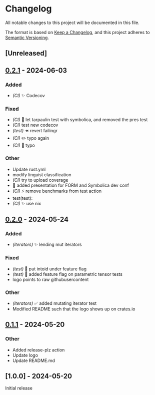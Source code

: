 # Changelog
All notable changes to this project will be documented in this file.

The format is based on [Keep a Changelog](https://keepachangelog.com/en/1.0.0/),
and this project adheres to [Semantic Versioning](https://semver.org/spec/v2.0.0.html).

## [Unreleased]

## [0.2.1](https://github.com/alphal00p/spenso/compare/v0.2.0...v0.2.1) - 2024-06-03

### Added
- *(CI)* :sparkles: Codecov

### Fixed
- *(CI)* :bug: let tarpaulin test with symbolica, and removed the pres test
- *(CI)* test new codecov
- *(test)* :rewind: revert failingr
- *(CI)* :pencil2: typo again
- *(CI)* :bug: typo

### Other
- Update rust.yml
- modify linguist classification
- *(CI)* try to upload coverage
- :memo: added presentation for FORM and Symbolica dev conf
- *(CI)* :zap: remove benchmarks from test action
- test(test):
- *(CI)* :sparkles: use nix

## [0.2.0](https://github.com/alphal00p/spenso/compare/v0.1.1...v0.2.0) - 2024-05-24

### Added
- *(iterators)* :sparkles: lending mut iterators

### Fixed
- *(test)* :bug: put intoid under feature flag
- *(test)* :bug: added feature flag on parametric tensor tests
- logo points to raw githubusercontent

### Other
- *(iterators)* :white_check_mark: added mutating iterator test
- Modified README such that the logo shows up on crates.io

## [0.1.1](https://github.com/alphal00p/spenso/compare/v0.1.0...v0.1.1) - 2024-05-20

### Other
- Added release-plz action
- Update logo
- Update README.md


## [1.0.0] - 2024-05-20

Initial release

